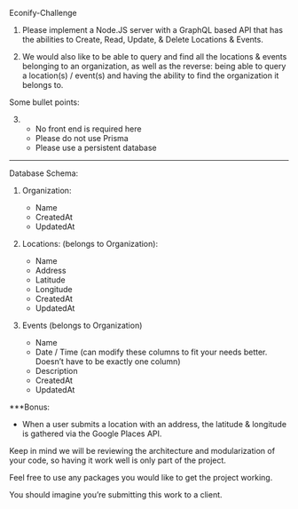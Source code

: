 Econify-Challenge

1. Please implement a Node.JS server with a GraphQL based API that has the abilities to Create, Read, Update, & Delete Locations & Events.

2. We would also like to be able to query and find all the locations & events belonging to an organization, as well as the reverse: being able to query a location(s) / event(s) and having the ability to find the organization it belongs to.

Some bullet points:

3.  - No front end is required here
    - Please do not use Prisma
    - Please use a persistent database

---

Database Schema:

1. Organization:

   - Name
   - CreatedAt
   - UpdatedAt

2. Locations: (belongs to Organization):

   - Name
   - Address
   - Latitude
   - Longitude
   - CreatedAt
   - UpdatedAt

3. Events (belongs to Organization)
   - Name
   - Date / Time (can modify these columns to fit your needs better. Doesn’t have to be exactly one column)
   - Description
   - CreatedAt
   - UpdatedAt

\*\*\*Bonus:

- When a user submits a location with an address, the latitude & longitude is gathered via the Google Places API.

Keep in mind we will be reviewing the architecture and modularization of your code, so having it work well is only part of the project.

Feel free to use any packages you would like to get the project working.

You should imagine you’re submitting this work to a client.
